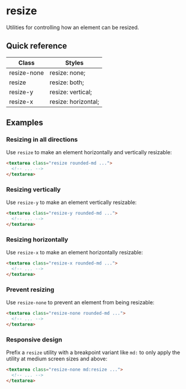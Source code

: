 # resize

Utilities for controlling how an element can be resized.



## Quick reference

| Class | Styles |
|---|---|
| resize-none | resize: none; |
| resize | resize: both; |
| resize-y | resize: vertical; |
| resize-x | resize: horizontal; |

## Examples

### Resizing in all directions

Use `resize` to make an element horizontally and vertically resizable:

```html
<textarea class="resize rounded-md ...">
  <!-- ... -->
</textarea>
```

### Resizing vertically

Use `resize-y` to make an element vertically resizable:

```html
<textarea class="resize-y rounded-md ...">
  <!-- ... -->
</textarea>
```

### Resizing horizontally

Use `resize-x` to make an element horizontally resizable:

```html
<textarea class="resize-x rounded-md ...">
  <!-- ... -->
</textarea>
```

### Prevent resizing

Use `resize-none` to prevent an element from being resizable:

```html
<textarea class="resize-none rounded-md ...">
  <!-- ... -->
</textarea>
```

### Responsive design

Prefix a `resize` utility with a breakpoint variant like `md:` to only apply the utility at medium screen sizes and above:

```html
<textarea class="resize-none md:resize ...">
  <!-- ... -->
</textarea>
```

